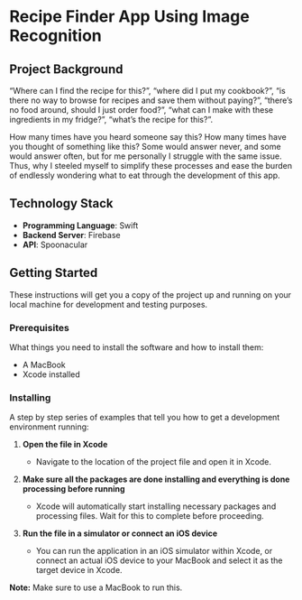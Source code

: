 # Recipe Finder App Using Image Recognition

## Project Background

“Where can I find the recipe for this?”, “where did I put my cookbook?”, “is there no way to browse for recipes and save them without paying?”, “there’s no food around, should I just order food?”, “what can I make with these ingredients in my fridge?”, “what’s the recipe for this?”.

How many times have you heard someone say this? How many times have you thought of something like this? Some would answer never, and some would answer often, but for me personally I struggle with the same issue. Thus, why I steeled myself to simplify these processes and ease the burden of endlessly wondering what to eat through the development of this app.

## Technology Stack

- **Programming Language**: Swift
- **Backend Server**: Firebase
- **API**: Spoonacular

## Getting Started

These instructions will get you a copy of the project up and running on your local machine for development and testing purposes.

### Prerequisites

What things you need to install the software and how to install them:

- A MacBook
- Xcode installed

### Installing

A step by step series of examples that tell you how to get a development environment running:

1. **Open the file in Xcode**
    - Navigate to the location of the project file and open it in Xcode.

2. **Make sure all the packages are done installing and everything is done processing before running**
    - Xcode will automatically start installing necessary packages and processing files. Wait for this to complete before proceeding.

3. **Run the file in a simulator or connect an iOS device**
    - You can run the application in an iOS simulator within Xcode, or connect an actual iOS device to your MacBook and select it as the target device in Xcode.

**Note:** Make sure to use a MacBook to run this.


